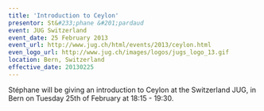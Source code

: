 ```yaml
---
title: 'Introduction to Ceylon'
presentor: St&#233;phane &#201;pardaud
event: JUG Switzerland
event_date: 25 February 2013
event_url: http://www.jug.ch/html/events/2013/ceylon.html
even_logo_url: http://www.jug.ch/images/logos/jugs_logo_13.gif
location: Bern, Switzerland
effective_date: 20130225
---
```

Stéphane will be giving an introduction to Ceylon
at the Switzerland JUG, in Bern on Tuesday 25th of February at 18:15 - 19:30.


